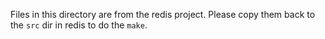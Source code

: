 Files in this directory are from the redis project. Please copy them back to the `src` dir in redis to do the `make`.